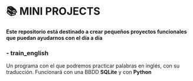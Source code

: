 # 📚 MINI PROJECTS

__Este repositorio está destinado a crear pequeños proyectos funcionales que puedan ayudarnos con el día a día__

### - train_english

Un programa con el que podremos practicar palabras en inglés, con su traducción. Funcionará con una BBDD __SQLite__ y con __Python__
